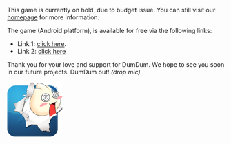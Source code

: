 This game is currently on hold, due to budget issue. You can still visit our [homepage](https://dumdumgreatadventure.wordpress.com) for more information.

The game (Android platform), is available for free via the following links:
 - Link 1: [click here](https://dumdumgreatadventure.wordpress.com/download/).
 - Link 2: [click here](https://github.com/knmac/DumDum_Project/blob/master/DumDumGame.apk)

Thank you for your love and support for DumDum. We hope to see you soon in our future projects. DumDum out! *(drop mic)*

![DumDum](https://github.com/knmac/DumDum_Project/blob/master/DumDumGame/res/drawable-hdpi/dumdumicon.png?raw=true "DumDum")
